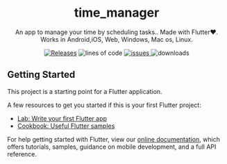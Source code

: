 <h1 align='center'>
time_manager
  </h1>

<p align='center'>
An app to manage your time by scheduling tasks.. Made with Flutter❤️. Works in Android,iOS, Web, Windows, Mac os, Linux.
</p>

<p align="center">
         
  <a href="https://github.com/Harishwarrior/time_manager/releases">
 <img src="https://img.shields.io/github/v/tag/Harishwarrior/time_manager?style=for-the-badge"
         alt="Releases"></a>
         
  <img src="https://img.shields.io/tokei/lines/github/Harishwarrior/time_manager?style=for-the-badge" alt="lines of code">
  
  
  <a href="http://github.com/Harishwarrior/time_manager/issues">
      <img src="https://img.shields.io/github/issues/Harishwarrior/time_manager?style=for-the-badge" alt="issues">
  </a>
  
  <img src="https://img.shields.io/github/downloads/Harishwarrior/time_manager/total?style=for-the-badge" alt="downloads">

## Getting Started

This project is a starting point for a Flutter application.

A few resources to get you started if this is your first Flutter project:

- [Lab: Write your first Flutter app](https://flutter.dev/docs/get-started/codelab)
- [Cookbook: Useful Flutter samples](https://flutter.dev/docs/cookbook)

For help getting started with Flutter, view our
[online documentation](https://flutter.dev/docs), which offers tutorials,
samples, guidance on mobile development, and a full API reference.

